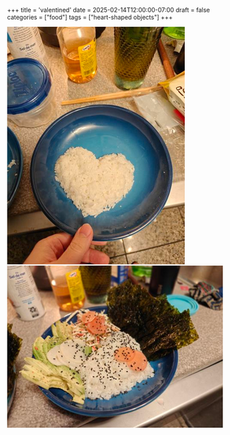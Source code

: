 +++
title = 'valentined'
date = 2025-02-14T12:00:00-07:00
draft = false
categories = ["food"]
tags = ["heart-shaped objects"]
+++

![](./1.png)
![](./2.png)

